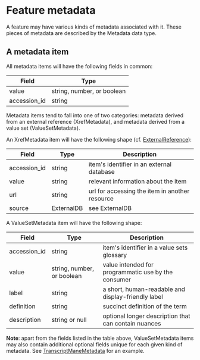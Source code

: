 # Feature metadata

A feature may have various kinds of metadata associated with it. These pieces of metadata are described by the Metadata data type.

## A metadata item

All metadata items will have the following fields in common:

| Field        | Type                        
|--------------|-----------------------------
| value        | string, number, or boolean
| accession_id | string

Metadata items tend to fall into one of two categories: metadata derived from an external reference (XrefMetadata), and metadata derived from a value set (ValueSetMetadata).

An XrefMetadata item will have the following shape (cf. [ExternalReference](./external_reference.md)):

| Field          | Type        | Description |
|----------------|-------------|-------------|
| accession_id   | string      | item's identifier in an external database
| value          | string      | relevant information about the item
| url            | string      | url for accessing the item in another resource
| source         | ExternalDB  | see ExternalDB

A ValueSetMetadata item will have the following shape:

| Field          | Type                       | Description |
|----------------|----------------------------|-------------|
| accession_id   | string                     | item's identifier in a value sets glossary
| value          | string, number, or boolean | value intended for programmatic use by the consumer
| label          | string                     | a short, human-readable and display-friendly label
| definition     | string                     | succinct definition of the term
| description    | string or null             | optional longer description that can contain nuances

**Note**: apart from the fields listed in the table above, ValueSetMetadata items may also contain additional optional fields unique for each given kind of metadata. See [TranscriptManeMetadata](./transcript_metadata.md) for an example.
